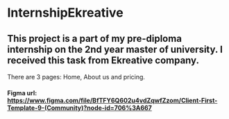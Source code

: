 # InternshipEkreative
## This project is a part of my pre-diploma internship on the 2nd year master of university. I received this task from Ekreative company.

There are 3 pages: Home, About us and pricing.

#### Figma url: https://www.figma.com/file/BfTFY6Q602u4vdZqwfZzom/Client-First-Template-9-(Community)?node-id=706%3A667
